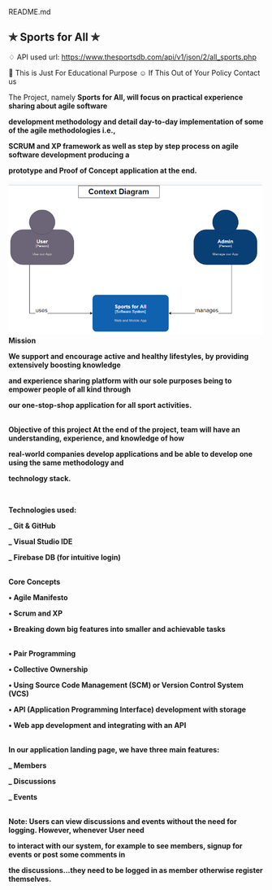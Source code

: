 <a class="js-navigation-open Link--primary" title="README.md" data-pjax="#repo-content-pjax-container" >README.md</a>

## ✯ Sports for All ✯

♢ API used url: https://www.thesportsdb.com/api/v1/json/2/all_sports.php

🚸 This is Just For Educational Purpose
☺ If This Out of Your Policy Contact us

The Project, namely <strong>Sports for All<strong/>, will focus on practical experience sharing about agile software

development methodology and detail day-to-day implementation of some of the agile methodologies i.e.,

SCRUM and XP framework as well as step by step process on agile software development producing a

prototype and Proof of Concept application at the end.
  

<img src="/Context_Diag.PNG" alt="context diag" style="height: 300px; width:500px;"/>
  
<br/> 
<strong> Mission </strong>
  
We support and encourage active and healthy lifestyles, by providing extensively boosting knowledge

and experience sharing platform with our sole purposes being to empower people of all kind through

our one-stop-shop application for all sport activities.
  
<br/> 
<strong>Objective of this project</strong>
At the end of the project, team will have an understanding, experience, and knowledge of how

real-world companies develop applications and be able to develop one using the same methodology and

technology stack.

 <br/> 
  
<strong>Technologies used:</strong>
  
\_ Git & GitHub

\_ Visual Studio IDE

\_ Firebase DB (for intuitive login)

  
<br/>   
<strong>Core Concepts</strong>
  
• Agile Manifesto

• Scrum and XP

• Breaking down big features into smaller and achievable tasks
  
<br/> 
• Pair Programming

• Collective Ownership

• Using Source Code Management (SCM) or Version Control System (VCS)

• API (Application Programming Interface) development with storage

• Web app development and integrating with an API

  
<br/>   
In our application landing page, we have <strong>three main features</strong>:
  
\_ Members

\_ Discussions

\_ Events

  
 <br/>  
<strong>Note</strong>: Users can view discussions and events without the need for logging. However, whenever User need

to interact with our system, for example to see members, signup for events or post some comments in

the discussions…they need to be logged in as member otherwise register themselves.



